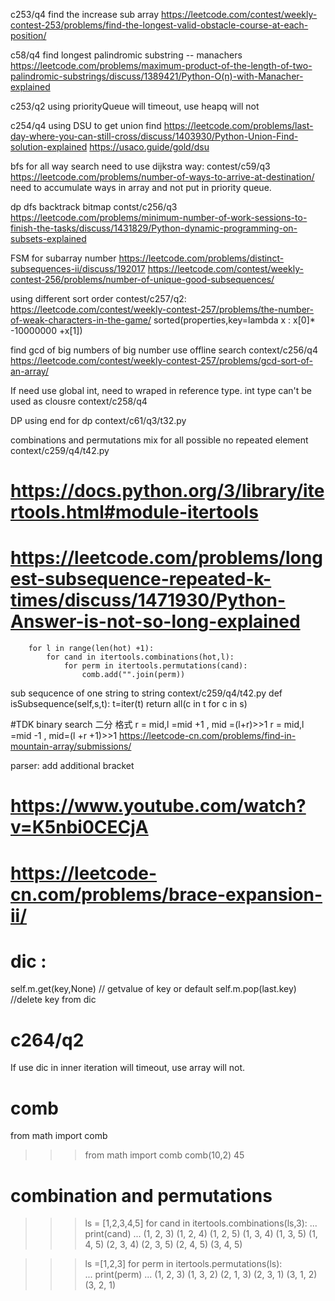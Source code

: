c253/q4 find the increase sub array
https://leetcode.com/contest/weekly-contest-253/problems/find-the-longest-valid-obstacle-course-at-each-position/

c58/q4 find longest palindromic substring -- manachers
https://leetcode.com/problems/maximum-product-of-the-length-of-two-palindromic-substrings/discuss/1389421/Python-O(n)-with-Manacher-explained

c253/q2 using priorityQueue will timeout, use heapq will not

c254/q4 using DSU to get union find https://leetcode.com/problems/last-day-where-you-can-still-cross/discuss/1403930/Python-Union-Find-solution-explained
https://usaco.guide/gold/dsu


bfs for all way search need to use dijkstra way:
contest/c59/q3 https://leetcode.com/problems/number-of-ways-to-arrive-at-destination/
need to accumulate ways in array and not put in priority queue. 


dp dfs backtrack bitmap
contst/c256/q3 https://leetcode.com/problems/minimum-number-of-work-sessions-to-finish-the-tasks/discuss/1431829/Python-dynamic-programming-on-subsets-explained

FSM for subarray number https://leetcode.com/problems/distinct-subsequences-ii/discuss/192017
https://leetcode.com/contest/weekly-contest-256/problems/number-of-unique-good-subsequences/


using different sort order contest/c257/q2:
https://leetcode.com/contest/weekly-contest-257/problems/the-number-of-weak-characters-in-the-game/
sorted(properties,key=lambda x : x[0]* -10000000 +x[1])


find gcd of big numbers of big number use offline search 
context/c256/q4 https://leetcode.com/contest/weekly-contest-257/problems/gcd-sort-of-an-array/

If need use global int, need to wraped in reference type. int type can't be used as clousre
context/c258/q4 


DP using end for dp context/c61/q3/t32.py

combinations and permutations mix for all possible no repeated element context/c259/q4/t42.py
# https://docs.python.org/3/library/itertools.html#module-itertools
# https://leetcode.com/problems/longest-subsequence-repeated-k-times/discuss/1471930/Python-Answer-is-not-so-long-explained
        for l in range(len(hot) +1):
            for cand in itertools.combinations(hot,l):
                for perm in itertools.permutations(cand):
                    comb.add("".join(perm))
sub sequcence of one string to string context/c259/q4/t42.py
    def isSubsequence(self,s,t):
        t=iter(t)
        return all(c in t for c in s)


#TDK binary search 二分 格式
r = mid,l =mid +1 , mid =(l+r)>>1
r = mid,l =mid -1 , mid=(l +r +1)>>1
https://leetcode-cn.com/problems/find-in-mountain-array/submissions/


parser:
add additional bracket 
# https://www.youtube.com/watch?v=K5nbi0CECjA
# https://leetcode-cn.com/problems/brace-expansion-ii/ 


# dic :

 self.m.get(key,None) // getvalue of key or default 
 self.m.pop(last.key)  //delete key from dic

# c264/q2
If use dic in inner iteration will timeout, use array will not.

# comb 
from math import comb
>>> from math import comb
>>> comb(10,2)
45

# combination and  permutations
>>> ls = [1,2,3,4,5] 
>>> for cand in itertools.combinations(ls,3):
...     print(cand)
... 
(1, 2, 3)
(1, 2, 4)
(1, 2, 5)
(1, 3, 4)
(1, 3, 5)
(1, 4, 5)
(2, 3, 4)
(2, 3, 5)
(2, 4, 5)
(3, 4, 5)

>>> ls =[1,2,3]
>>> for perm in itertools.permutations(ls):   
...     print(perm)
... 
(1, 2, 3)
(1, 3, 2)
(2, 1, 3)
(2, 3, 1)
(3, 1, 2)
(3, 2, 1)